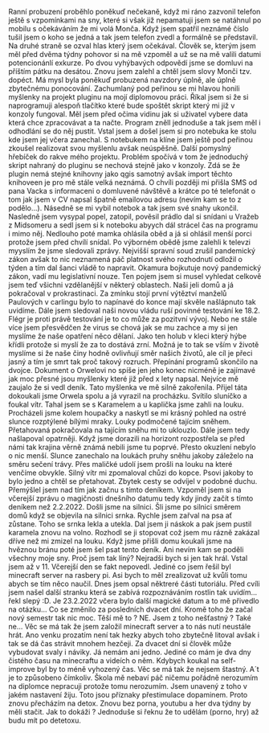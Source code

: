 Ranní probuzení proběhlo poněkuď nečekaně, když mi ráno zazvonil telefon ještě s vzpomínkami na sny, které si však již nepamatuji jsem se natáhnul po mobilu s očekáváním že mi volá Monča. Když jsem spatřil neznámé číslo tušil jsem o koho se jedná a tak jsem telefon zvedl a formálně se představil. Na druhé straně se ozval hlas který jsem očekával. Člověk se, kterým jsem měl před dvěma týdny pohovor si na mě vzpoměl a už se na mě valili datumi potencionánlí exkurze. Po dvou vyhýbavých odpovědí jsme se domluvi na příštím pátku na desátou. Znovu jsem zalehl a chtěl jsem slovy Monči tzv. dopéct. Má mysl byla poněkuď probuzená navzdory úplně, ale úplně zbytečnému ponocování. Zachumlaný pod peřinou se mi hlavou honili myšlenky na projekt pluginu na mojí diplomovou práci. Říkal jsem si že si naprogramuji alespoň tlačítko které bude spoštět skript který mi již v konzoly fungoval. Měl jsem před očima vidinu jak si uživatel vybere data která chce zpracovávat a ta načte. Program zněll jednoduše a tak jsem měl i odhodlání se do něj pustit. Vstal jsem a došel jsem si pro notebuka ke stolu kde jsem jej včera zanechal. S notebukem na klíne jsem ještě pod peřinou zkoušel realizovat svou myšlenlu avšak neúspěšně. Další pomyslný hřebíček do rakve mého projektu. Problém spočívá v tom že jednoduchý skript nahraný do pluginu se nechová stejně jako v konzoly. Zdá se že plugin nemá stejné knihovny jako qgis samotný avšak import těchto knihoveen je pro mě stále velká neznámá. O chvíli později mi přišla SMS od pana Vacka s informaceni o domluvené návštěvě a krátce po té telefonát o tom jak jsem v CV napsal špatně emailovou adresu (nevím kam se to z podělo...). Násedně se mi vybil notebok a tak jsem své snahy ukončil. Nasledně jsem vysypal popel, zatopil, pověsil prádlo dal si snídani u Vražeb z Midsomeru a sedl jsem si k noteboku abyych dál strácel čas na programu i mimo něj. Nedlouho poté mamka ohlásila oběd a já si ohlásil menší porci protože jsem před chvílí snídal. Po výborném obědě jsme zalehli k televzi myyslím že jsme sledovali zprávy. Nejvišší spravní soud zrušil pandemický zákon avšak to nic neznamená páč platnost svého rozhodnutí odložil o týden a tím dal šanci vládě to napravit. Okamura bojkutuje nový pandemický zákon, vadí mu legislativní nouze. Ten pojem jsem si musel vyhledat celkově jsem teď všichni vzdělanější v některý oblastech. Naši jeli domů a já pokračoval v prokrastinaci. Za zmínku stojí první výtěztví manželů Paulových v carlingu bylo to napínavé do konce mají skvěle našlápnuto tak uvidíme. Dále jsem sledoval naši novou vládu ruší povinné testování ke 18.2. Flégr je proti právě testování je to co může za pozitvní vývoj. Nebo ne stále více jsem přesvědčen že virus se chová jak se mu zachce a my si jen myslíme že naše opatření něco dělaní. Jako ten holub v kleci který hýbe křídli protože si myslí že za to dostává zrní. Možná je to tak se vším v životě myslíme si že naše činy hodně ovlivňují směr našich životů, ale cíl je přeci jasný a tím je smrt tak proč takový rozruch. Přepínání programů skončilo na dvojce. Dokument o Orwelovi no spíše jen jeho konec nicméně je zajímavé jak moc přesné jsou myšlenky které již před x lety napsal. Nejvíce mě zaujalo že si vedl deník. Tato myšlenka ve mě silně zakořenila. Přijel táta dokoukali jsme Orwela spolu a já vyrazil na procházku. Svítilo sluníčko a foukal vítr. Tahal jsem se s Karamelem a u kaplička jsme zahli na louku. Procházeli jsme kolem houpačky a naskytl se mi krásný pohled na ostré slunce rozptýlené bílými mraky. Louky podmočené tajícím sněhem. Přetahovaná pokračovala na tajícím sněhu mi to uklouzlo. Dále jsem tedy našlapoval opatrněji. Když jsme dorazili na horizont rozpostřela se před námi tak krajina věrně známá nebili jsme tu poprvé. Přesto okuzlení nebylo o nic menší. Slunce zanechalo na loukách pruhy sněhu jakoby záleželo na směru sečení trávy. Přes maličké udolí jsem prošli na louku na které venčíme obvykle. Silný vítr mi zpomaloval chůzi do kopce. Psovi jakoby to bylo jedno a chtěl se přetahovat. Zbytek cesty se odvíjel v podobné duchu. Přemýšlel jsem nad tím jak začnu s tímto deníkem. Vzpoměl jsem si na včerejší zprávu o magičnosti dnešního datumu tedy kdy jindy začít s tímto deníkem než 2.2.2022. Došli jsme na silnici. Šli jsme po silnici směrem domů když se objevila na silnici srnka. Rychle jsem zařval na psa ať zůstane. Toho se srnka lekla a utekla. Dal jsem ji náskok a pak jsem pustil karamela znovu na volno. Rozhodl se ji stopovat což jsem mu rázně zakázal dříve než mi zmizel na louku. Když jsme přišli domu koukali jsme na hvěznou bránu poté jsem šel psat tento deník. 
Ani nevím kam se poděli všechny moje sny. Proč jsem tak líný? Nejradši bych si jen tak hrál. Vstal jsem až v 11. 
Včerejší den se fakt nepovedl. Jediné co jsem řešil byl minecraft server na rasbery pi. Asi bych to měl zrealizovat už kvůli tomu abych se tím něco naučil. Dnes jsem opsal něktreré části tutoriálu. Před cvíli jsem našel další stranku která se zabívá rozpoznáváním rostlin tak uvidím... řekl slepý :D. 
Je 23.2.2022 včera bylo další magické datum a to mě přivedlo na otázku... Co se změnilo za posledních dvacet dní. Kromě toho že začal nový semestr tak nic moc. Těší mě to ? NE. Jsem z toho nešťastný ? Také ne... Věc se má tak že jsem založil minecraft server a to nás nutí neustále hrát. Ano venku prozatím není tak hezky abych toho zbytečně litoval avšak i tak se dá čas strávit mnohem hezčeji. Za dvacet dní si člověk může vybudovat svaly i náviky. Já nemám ani jedno. Jediné co mám je dva dny čistého času na minecraftu a videích o něm. Kdybych koukal na self-improve byl by to méně vyhozený čas. Věc se má tak že nejsem štastný. A´t je to způsobeno čímkoliv. Škola mě nebaví páč ničemu pořádně nerozumím na diplomce nepracuji protože tomu nerozumím. Jsem unavený z toho v jakém nastavení žiju. Toto jsou příznaky přestimulace dopaminem. Proto znovu přecházím na detox. Znovu bez porna, youtubu a her dva týdny by měli stačit. Jak to dokáži ? Jednoduše si řeknu že to udělám (porno, hry) až budu mít po detetoxu.